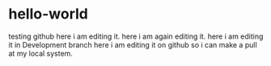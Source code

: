 # hello-world
testing github
here i am editing it.
here i am again editing it.
here i am editing it in Development branch
here i am editing it on github so i can make a pull at my local system.